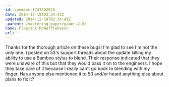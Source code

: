 ```yaml
---
id: comment-1747802928
date: 2014-12-18T02:34:41Z
updated: 2014-12-18T02:34:41Z
_parent: /mastering-paper/paper-2-0/
name: Flapjack McWafflebacon
url: ''
---
```



Thanks for the thorough article on these bugs! I'm glad to see I'm not
the only one. I posted on 53's support threads about the update killing my ability
to use a Bamboo stylus to blend. Their response indicated that they were unaware
of this but that they would pass it on to the engineers. I hope they take care of
it because I really can't go back to blending with my finger. Has anyone else mentioned
it to 53 and/or heard anything else about plans to fix it?
